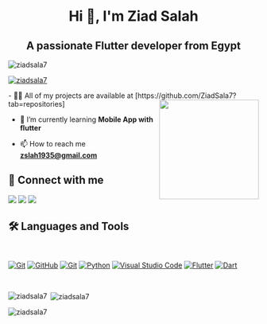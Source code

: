 <h1 align="center">Hi 👋, I'm Ziad Salah</h1>
<h2 align="center">A passionate Flutter developer from Egypt</h2>
<p align="left"> <img src="https://komarev.com/ghpvc/?username=ziadsala7&label=Profile%20views&color=0e75b6&style=flat" alt="ziadsala7" /> </p>

<p align="left"> <a href="https://github.com/ryo-ma/github-profile-trophy"><img src="https://github-profile-trophy.vercel.app/?username=ziadsala7" alt="ziadsala7" /></a> </p>
- 👨‍💻 All of my projects are available at [https://github.com/ZiadSala7?tab=repositories]
<img align="right" src="https://user-images.githubusercontent.com/63050133/156676671-d5b2e362-97d4-4404-9447-dd71ddfea82f.gif" width = 200px/>


- 🌱 I’m currently learning **Mobile App with flutter**

- 📫 How to reach me **zslah1935@gmail.com**


## 📩 Connect with me
<p align="left">
    <a href="mailto:zslah1935@gmail.com" title="Gmail"><img src="https://img.shields.io/badge/gmail-%23F05033.svg?style=for-the-badge&logo=gmail&logoColor=white"/></a>  
<a href="https://www.facebook.com/zezo.salah.73700" title="Facebook"><img src="https://img.shields.io/badge/Facebook-%231877F2.svg?style=for-the-badge&logo=Facebook&logoColor=white"/></a>
    <a href="https://www.linkedin.com/in/ziad-salah-338378262/" title="LinkedIn"><img src="https://img.shields.io/badge/linkedin-%230077B5.svg?style=for-the-badge&logo=linkedin&logoColor=white"/></a>  
</p>

## 🛠 Languages and Tools
<br>
<p align="left">
<a href="https://www.w3schools.com/cpp/" title="Git"><img src="https://img.shields.io/badge/c++-%23F05034.svg?style=for-the-badge&logo=cpp&logoColor=red" alt="Git"></a>
<a href="https://github.com/" title="GitHub"><img src="https://img.shields.io/badge/github-%23121011.svg?style=for-the-badge&logo=github&logoColor=white" alt="GitHub"></a>
<a href="https://git-scm.com/" title="Git"><img src="https://img.shields.io/badge/git-%23F05033.svg?style=for-the-badge&logo=git&logoColor=white" alt="Git"></a>
<a href="https://www.python.org/" title="Python"><img src="https://img.shields.io/badge/python-3670A0?style=for-the-badge&logo=python&logoColor=ffdd54" alt="Python"></a>
<a href="https://code.visualstudio.com/" title="Visual Studio Code"><img src="https://img.shields.io/badge/Visual%20Studio%20Code-0078d7.svg?style=for-the-badge&logo=visual-studio-code&logoColor=white" alt="Visual Studio Code"></a>
<a href="https://flutter.dev" title="Flutter"><img src="https://img.shields.io/badge/flutter-%231572B6.svg?style=for-the-badge&logo=flutter&logoColor=white" alt="Flutter"></a>
<a href="https://dart.dev" title="Dart"><img src="https://img.shields.io/badge/dart-%231572B6.svg?style=for-the-badge&logo=dart&logoColor=white" alt="Dart"></a>
</p>

<br/>

<p><img align="left" src="https://github-readme-stats.vercel.app/api/top-langs?username=ziadsala7&show_icons=true&locale=en&layout=compact" alt="ziadsala7" /></p>

<p>&nbsp;<img align="center" src="https://github-readme-stats.vercel.app/api?username=ziadsala7&show_icons=true&locale=en" alt="ziadsala7" /></p>

<p><img align="center" src="https://github-readme-streak-stats.herokuapp.com/?user=ziadsala7&" alt="ziadsala7" /></p>
